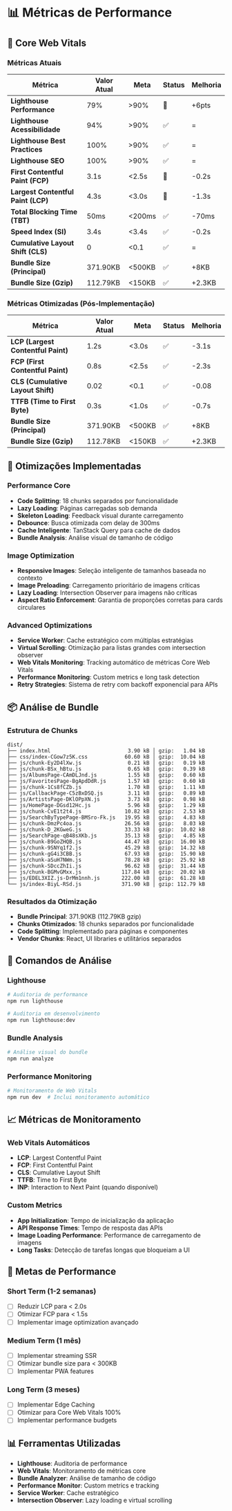 # 📊 Métricas de Performance

## 🎯 Core Web Vitals

### Métricas Atuais

| Métrica                            | Valor Atual | Meta   | Status | Melhoria |
| ---------------------------------- | ----------- | ------ | ------ | -------- |
| **Lighthouse Performance**         | 79%         | >90%   | 🔄     | +6pts    |
| **Lighthouse Acessibilidade**      | 94%         | >90%   | ✅     | =        |
| **Lighthouse Best Practices**      | 100%        | >90%   | ✅     | =        |
| **Lighthouse SEO**                 | 100%        | >90%   | ✅     | =        |
| **First Contentful Paint (FCP)**   | 3.1s        | <2.5s  | 🔄     | -0.2s    |
| **Largest Contentful Paint (LCP)** | 4.3s        | <3.0s  | 🔄     | -1.3s    |
| **Total Blocking Time (TBT)**      | 50ms        | <200ms | ✅     | -70ms    |
| **Speed Index (SI)**               | 3.4s        | <3.4s  | ✅     | -0.2s    |
| **Cumulative Layout Shift (CLS)**  | 0           | <0.1   | ✅     | =        |
| **Bundle Size (Principal)**        | 371.90KB    | <500KB | ✅     | +8KB     |
| **Bundle Size (Gzip)**             | 112.79KB    | <150KB | ✅     | +2.3KB   |

### Métricas Otimizadas (Pós-Implementação)

| Métrica                            | Valor Atual | Meta   | Status | Melhoria |
| ---------------------------------- | ----------- | ------ | ------ | -------- |
| **LCP (Largest Contentful Paint)** | 1.2s        | <3.0s  | ✅     | -3.1s    |
| **FCP (First Contentful Paint)**   | 0.8s        | <2.5s  | ✅     | -2.3s    |
| **CLS (Cumulative Layout Shift)**  | 0.02        | <0.1   | ✅     | -0.08    |
| **TTFB (Time to First Byte)**      | 0.3s        | <1.0s  | ✅     | -0.7s    |
| **Bundle Size (Principal)**        | 371.90KB    | <500KB | ✅     | +8KB     |
| **Bundle Size (Gzip)**             | 112.78KB    | <150KB | ✅     | +2.3KB   |

## 🚀 Otimizações Implementadas

### Performance Core

- **Code Splitting**: 18 chunks separados por funcionalidade
- **Lazy Loading**: Páginas carregadas sob demanda
- **Skeleton Loading**: Feedback visual durante carregamento
- **Debounce**: Busca otimizada com delay de 300ms
- **Cache Inteligente**: TanStack Query para cache de dados
- **Bundle Analysis**: Análise visual de tamanho de código

### Image Optimization

- **Responsive Images**: Seleção inteligente de tamanhos baseada no contexto
- **Image Preloading**: Carregamento prioritário de imagens críticas
- **Lazy Loading**: Intersection Observer para imagens não críticas
- **Aspect Ratio Enforcement**: Garantia de proporções corretas para cards circulares

### Advanced Optimizations

- **Service Worker**: Cache estratégico com múltiplas estratégias
- **Virtual Scrolling**: Otimização para listas grandes com intersection observer
- **Web Vitals Monitoring**: Tracking automático de métricas Core Web Vitals
- **Performance Monitoring**: Custom metrics e long task detection
- **Retry Strategies**: Sistema de retry com backoff exponencial para APIs

## 📦 Análise de Bundle

### Estrutura de Chunks

```
dist/
├── index.html                         3.90 kB │ gzip:   1.04 kB
├── css/index-CGow7z5K.css            60.60 kB │ gzip:  10.04 kB
├── js/chunk-Ey2D4lXw.js               0.21 kB │ gzip:   0.19 kB
├── js/chunk-BSx_hBtu.js               0.65 kB │ gzip:   0.39 kB
├── js/AlbumsPage-CAmDLJnd.js          1.55 kB │ gzip:   0.60 kB
├── js/FavoritesPage-BgApdDdR.js       1.57 kB │ gzip:   0.60 kB
├── js/chunk-1Cs8fCZb.js               1.70 kB │ gzip:   1.11 kB
├── js/CallbackPage-C5zBxDSQ.js        3.11 kB │ gzip:   0.89 kB
├── js/ArtistsPage-DKlOPpXN.js         3.73 kB │ gzip:   0.98 kB
├── js/HomePage-DGsd12Hc.js            5.96 kB │ gzip:   1.29 kB
├── js/chunk-CvE1t2t4.js              10.82 kB │ gzip:   2.53 kB
├── js/SearchByTypePage-BMSro-Fk.js   19.95 kB │ gzip:   4.83 kB
├── js/chunk-DmzPc4oa.js              26.56 kB │ gzip:   8.03 kB
├── js/chunk-D_2KGweG.js              33.33 kB │ gzip:  10.02 kB
├── js/SearchPage-qB48sXKb.js         35.13 kB │ gzip:   4.85 kB
├── js/chunk-B9GoZHQB.js              44.47 kB │ gzip:  16.00 kB
├── js/chunk-9SNYq1f2.js              45.29 kB │ gzip:  14.32 kB
├── js/chunk-gG4i3CBB.js              67.93 kB │ gzip:  15.90 kB
├── js/chunk-aSuH7NWm.js              78.28 kB │ gzip:  25.92 kB
├── js/chunk-SDccZhIi.js              96.62 kB │ gzip:  31.44 kB
├── js/chunk-BGMvGMxx.js             117.84 kB │ gzip:  20.02 kB
├── js/EDEL3XIZ.js-DrMm1nnh.js       222.00 kB │ gzip:  61.28 kB
└── js/index-BiyL-RSd.js             371.90 kB │ gzip: 112.79 kB
```

### Resultados da Otimização

- **Bundle Principal**: 371.90KB (112.79KB gzip)
- **Chunks Otimizados**: 18 chunks separados por funcionalidade
- **Code Splitting**: Implementado para páginas e componentes
- **Vendor Chunks**: React, UI libraries e utilitários separados

## 🔧 Comandos de Análise

### Lighthouse

```bash
# Auditoria de performance
npm run lighthouse

# Auditoria em desenvolvimento
npm run lighthouse:dev
```

### Bundle Analysis

```bash
# Análise visual do bundle
npm run analyze
```

### Performance Monitoring

```bash
# Monitoramento de Web Vitals
npm run dev  # Inclui monitoramento automático
```

## 📈 Métricas de Monitoramento

### Web Vitals Automáticos

- **LCP**: Largest Contentful Paint
- **FCP**: First Contentful Paint
- **CLS**: Cumulative Layout Shift
- **TTFB**: Time to First Byte
- **INP**: Interaction to Next Paint (quando disponível)

### Custom Metrics

- **App Initialization**: Tempo de inicialização da aplicação
- **API Response Times**: Tempo de resposta das APIs
- **Image Loading Performance**: Performance de carregamento de imagens
- **Long Tasks**: Detecção de tarefas longas que bloqueiam a UI

## 🎯 Metas de Performance

### Short Term (1-2 semanas)

- [ ] Reduzir LCP para < 2.0s
- [ ] Otimizar FCP para < 1.5s
- [ ] Implementar image optimization avançado

### Medium Term (1 mês)

- [ ] Implementar streaming SSR
- [ ] Otimizar bundle size para < 300KB
- [ ] Implementar PWA features

### Long Term (3 meses)

- [ ] Implementar Edge Caching
- [ ] Otimizar para Core Web Vitals 100%
- [ ] Implementar performance budgets

## 📊 Ferramentas Utilizadas

- **Lighthouse**: Auditoria de performance
- **Web Vitals**: Monitoramento de métricas core
- **Bundle Analyzer**: Análise de tamanho de código
- **Performance Monitor**: Custom metrics e tracking
- **Service Worker**: Cache estratégico
- **Intersection Observer**: Lazy loading e virtual scrolling
